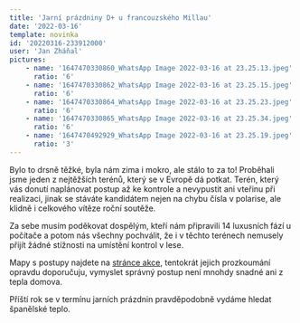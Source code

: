 ```yaml
---
title: 'Jarní prázdniny D+ u francouzského Millau'
date: '2022-03-16'
template: novinka
id: '20220316-233912000'
user: 'Jan Zháňal'
pictures:
    - name: '1647470330860_WhatsApp Image 2022-03-16 at 23.25.13.jpeg'
      ratio: '6'
    - name: '1647470330862_WhatsApp Image 2022-03-16 at 23.25.15.jpeg'
      ratio: '6'
    - name: '1647470330864_WhatsApp Image 2022-03-16 at 23.25.23.jpeg'
      ratio: '6'
    - name: '1647470330865_WhatsApp Image 2022-03-16 at 23.25.34.jpeg'
      ratio: '6'
    - name: '1647470492929_WhatsApp Image 2022-03-16 at 23.25.19.jpeg'
      ratio: '3'
---
```

Bylo to drsně těžké, byla nám zima i mokro, ale stálo to za to! Proběhali jsme jeden z nejtěžších terénů, který se v Evropě dá potkat. Terén, který vás donutí naplánovat postup až ke kontrole a nevypustit ani vteřinu při realizaci, jinak se stáváte kandidátem nejen na chybu čísla v polarise, ale klidně i celkového vítěze roční soutěže.

Za sebe musím poděkovat dospělým, kteří nám připravili 14 luxusních fází u počítače a potom nás všechny pochválit, že i v těchto terénech nemusely přijít žádné stížnosti na umístění kontrol v lese.

Mapy s postupy najdete na [stránce akce](https://zabiny.club/data/events/2022/2022-race_1652), tentokrát jejich prozkoumání opravdu doporučuju, vymyslet správný postup není mnohdy snadné ani z tepla domova.

Příští rok se v termínu jarních prázdnin pravděpodobně vydáme hledat španělské teplo.
